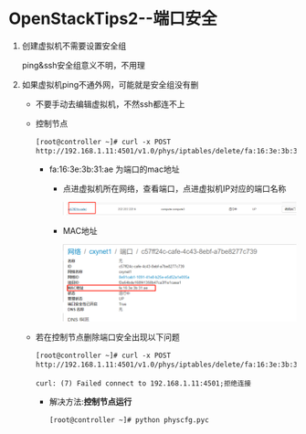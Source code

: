 # OpenStackTips2--端口安全

1. 创建虚拟机不需要设置安全组

   ping&ssh安全组意义不明，不用理

2. 如果虚拟机ping不通外网，可能就是安全组没有删

   + 不要手动去编辑虚拟机，不然ssh都连不上

   + 控制节点

     ```shell
     [root@controller ~]# curl -x POST http://192.168.1.11:4501/v1.0/phys/iptables/delete/fa:16:3e:3b:31:ae
     ```

     + fa:16:3e:3b:31:ae 为端口的mac地址

       + 点进虚拟机所在网络，查看端口，点进虚拟机IP对应的端口名称

         ![](.\Tips2-1.png)

       + MAC地址

         ![](.\Tips2-2.png)

   + 若在控制节点删除端口安全出现以下问题

     ```shell
     [root@controller ~]# curl -x POST http://192.168.1.11:4501/v1.0/phys/iptables/delete/fa:16:3e:3b:31:ae
     
     curl: (7) Failed connect to 192.168.1.11:4501;拒绝连接
     ```

     + 解决方法:**控制节点运行**

       ```shell
       [root@controller ~]# python physcfg.pyc
       ```

       

     

